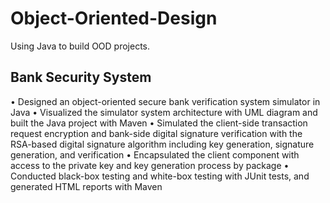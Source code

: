 # Object-Oriented-Design
Using Java to build OOD projects.
## Bank Security System
• Designed an object-oriented secure bank verification system simulator in Java
• Visualized the simulator system architecture with UML diagram and built the Java project with Maven
• Simulated the client-side transaction request encryption and bank-side digital signature verification with the RSA-based digital signature algorithm including key generation, signature generation, and verification
• Encapsulated the client component with access to the private key and key generation process by package
• Conducted black-box testing and white-box testing with JUnit tests, and generated HTML reports with Maven 
